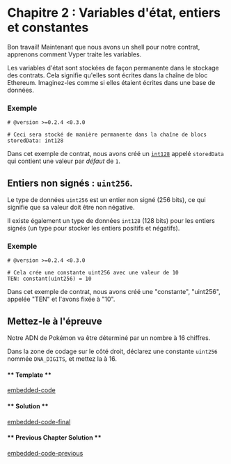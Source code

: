 <!-- Add translation for the following page: https://learn.vyperlang.org/#/1/state_vars_and_ints
Do NOT change the code below. The below code runs the code editor -->

# Chapitre 2 : Variables d'état, entiers et constantes

Bon travail! Maintenant que nous avons un shell pour notre contrat, apprenons comment Vyper traite les variables.

Les variables d'état sont stockées de façon permanente dans le stockage des contrats. Cela signifie qu'elles sont écrites dans la chaîne de bloc Ethereum. Imaginez-les comme si elles étaient écrites dans une base de données.

### Exemple

```vyper
# @version >=0.2.4 <0.3.0

# Ceci sera stocké de manière permanente dans la chaîne de blocs
storedData: int128
```

Dans cet exemple de contrat, nous avons créé un [`int128`](https://docs.vyperlang.org/en/stable/types.html#signed-integer-n-bit) appelé `storedData` qui contient une valeur par _défaut_ de `1`.

## Entiers non signés : `uint256`.

Le type de données `uint256` est un entier non signé (256 bits), ce qui signifie que sa valeur doit être non négative.

Il existe également un type de données `int128` (128 bits) pour les entiers signés (un type pour stocker les entiers positifs et négatifs).

### Exemple

```vyper
# @version >=0.2.4 <0.3.0

# Cela crée une constante uint256 avec une valeur de 10
TEN: constant(uint256) = 10
```

Dans cet exemple de contrat, nous avons créé une "constante", "uint256", appelée "TEN" et l'avons fixée à "10".

## Mettez-le à l'épreuve

Notre ADN de Pokémon va être déterminé par un nombre à 16 chiffres.

Dans la zone de codage sur le côté droit, déclarez une constante `uint256` nommée `DNA_DIGITS`, et mettez la à 16.

<!-- tabs:start -->

#### ** Template **

[embedded-code](../../assets/1/1.2-template-code.vy ':include :type=code embed-template')

#### ** Solution **

[embedded-code-final](../../assets/1/1.2-finished-code.vy ':include :type=code embed-final')

#### ** Previous Chapter Solution **

[embedded-code-previous](../../assets/1/1.1-finished-code.vy ':include :type=code embed-previous')

<!-- tabs:end -->
